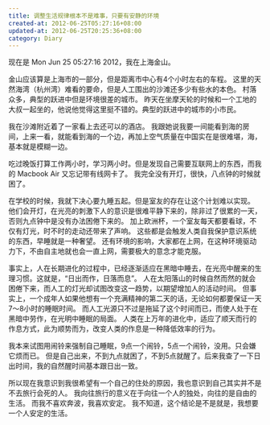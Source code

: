 ```yaml
---
title: 调整生活规律根本不是难事，只要有安静的环境
created-at: 2012-06-25T05:27:16+08:00
updated-at: 2012-06-25T20:25:36+08:00
category: Diary
---
```


现在是 Mon Jun 25 05:27:16 2012，我在上海金山。

金山应该算是上海市的一部分，但是距离市中心有4个小时左右的车程。
这里的天然海湾（杭州湾）难看的要命，但是人工围出的沙滩还多少有些水的本色。
村落众多，典型的跃进中但是环境很差的城市。
昨天在坐摩天轮的时候和一个工地的大叔一起坐的，他说他觉得这里挺不错的。典型的跃进中的城市的小市民。

我在沙滩附近着了一家看上去还可以的酒店。
我跟她说我要一间能看到海的房间，上来一看，就能看到海的一个边，再加上空气质量在中国实在是很难堪，海，基本就是模糊一边。

吃过晚饭打算工作两小时，学习两小时。但是发现自己需要互联网上的东西，而我的 Macbook Air 又忘记带有线网卡了。
我完全没有开灯，很快，八点钟的时候就困了。

在学校的时候，我就下决心要九睡五起。但是室友的存在让这个计划难以实现。
他们会开灯，在光亮的刺激下人的意识是很难平静下来的，除非过了很累的一天，否则九点钟中是没有办法困倦下来的。
加上欧洲杯，一个室友每天都要看球，不仅有灯光，时不时的走动还带来了声响。
这些都是会触发人类自我保护意识系统的东西，早睡就是一种奢望。
还有环境的影响，大家都在上网，在这种环境驱动力下，不由自主地就也会一直上网，需要极大的意念才能克服。

事实上，人在长期进化的过程中，已经逐渐适应在黑暗中睡去，在光亮中醒来的生理习惯。这就是，“日出而作，日落而息”。
人在太阳落山的时候自然而然的就会困倦下来，而人工的灯光却试图改变这一趋势，以期望增加人的活动时间。
但事实上，一个成年人如果他想有一个充满精神的第二天的话，无论如何都要保证一天7～8小时的睡眠时间。
而人工光源只不过是拖延了这个时间而已，而使人处于在黑暗中劳作，在光明中睡眠的局面。
人类在上万年的进化中，适应了顺天而行的作息方式，此为顺势而为，改变人类的作息是一种降低效率的行为。

我本来试图用闹铃来强制自己睡眠，9点一个闹铃，5点一个闹铃，没用。只会嫌它烦而已。
但是自己出来，不到九点就困了，不到5点就醒了。后来我查了一下日出时间，我的自然醒时间基本跟日出一致。

所以现在我意识到我很希望有一个自己的住处的原因，我也意识到自己其实并不是不去旅行会死的人。
我向往旅行的意义在于向往一个人的独处，向往的是自由的生活。
而我不喜欢奔波，我喜欢安定。
我不知道，这个结论是不是就是，我想要一个人安定的生活。
